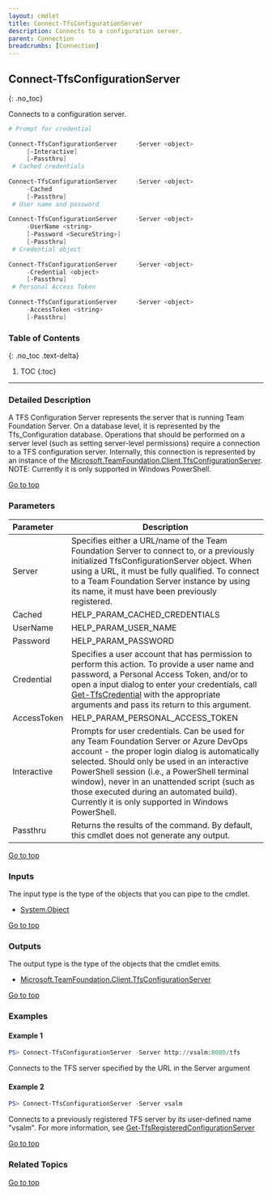 ```yaml
---
layout: cmdlet
title: Connect-TfsConfigurationServer
description: Connects to a configuration server.
parent: Connection
breadcrumbs: [Connection]
---
```

## Connect-TfsConfigurationServer
{: .no_toc}

Connects to a configuration server.

```powershell
# Prompt for credential
 
Connect-TfsConfigurationServer     -Server <object>
     [-Interactive]
     [-Passthru]
 # Cached credentials
 
Connect-TfsConfigurationServer     -Server <object>
     -Cached
     [-Passthru]
 # User name and password
 
Connect-TfsConfigurationServer     -Server <object>
     -UserName <string>
     [-Password <SecureString>]
     [-Passthru]
 # Credential object
 
Connect-TfsConfigurationServer     -Server <object>
     -Credential <object>
     [-Passthru]
 # Personal Access Token
 
Connect-TfsConfigurationServer     -Server <object>
     -AccessToken <string>
     [-Passthru]

```

### Table of Contents
{: .no_toc .text-delta}

1. TOC
{:toc}

-----

### Detailed Description 

A TFS Configuration Server represents the server that is running Team Foundation Server. On a database level, it is represented by the Tfs_Configuration database. Operations that should be performed on a server level (such as setting server-level permissions) require a connection to a TFS configuration server. Internally, this connection is represented by an instance of the [Microsoft.TeamFoundation.Client.TfsConfigurationServer](https://docs.microsoft.com/en-us/dotnet/api/Microsoft.TeamFoundation.Client.TfsConfigurationServer). NOTE: Currently it is only supported in Windows PowerShell.

[Go to top](#connect-tfsconfigurationserver)
### Parameters

| Parameter | Description |
|:----------|-------------|
 | Server | Specifies either a URL/name of the Team Foundation Server to connect to, or a previously initialized TfsConfigurationServer object. When using a URL, it must be fully qualified. To connect to a Team Foundation Server instance by using its name, it must have been previously registered. |
 | Cached | HELP_PARAM_CACHED_CREDENTIALS |
 | UserName | HELP_PARAM_USER_NAME |
 | Password | HELP_PARAM_PASSWORD |
 | Credential | Specifies a user account that has permission to perform this action. To provide a user name and password, a Personal Access Token, and/or to open a input dialog to enter your credentials, call [Get-TfsCredential](https://tfscmdlets.dev/Cmdlets/Connection/Get-TfsCredential) with the appropriate arguments and pass its return to this argument. |
 | AccessToken | HELP_PARAM_PERSONAL_ACCESS_TOKEN |
 | Interactive | Prompts for user credentials. Can be used for any Team Foundation Server or Azure DevOps account - the proper login dialog is automatically selected. Should only be used in an interactive PowerShell session (i.e., a PowerShell terminal window), never in an unattended script (such as those executed during an automated build). Currently it is only supported in Windows PowerShell. |
 | Passthru | Returns the results of the command. By default, this cmdlet does not generate any output. |
 
[Go to top](#connect-tfsconfigurationserver)

### Inputs

The input type is the type of the objects that you can pipe to the cmdlet.

* [System.Object](https://docs.microsoft.com/en-us/dotnet/api/System.Object)

[Go to top](#connect-tfsconfigurationserver)

### Outputs

The output type is the type of the objects that the cmdlet emits.

* [Microsoft.TeamFoundation.Client.TfsConfigurationServer](https://docs.microsoft.com/en-us/dotnet/api/Microsoft.TeamFoundation.Client.TfsConfigurationServer)

[Go to top](#connect-tfsconfigurationserver)

### Examples


#### Example 1
```powershell
PS> Connect-TfsConfigurationServer -Server http://vsalm:8080/tfs
```

Connects to the TFS server specified by the URL in the Server argument

#### Example 2
```powershell
PS> Connect-TfsConfigurationServer -Server vsalm
```

Connects to a previously registered TFS server by its user-defined name "vsalm". For more information, see 
[Get-TfsRegisteredConfigurationServer](https://tfscmdlets.dev/Cmdlets/ConfigServer/Get-TfsRegisteredConfigurationServer)


[Go to top](#connect-tfsconfigurationserver)

### Related Topics



[Go to top](#connect-tfsconfigurationserver)

